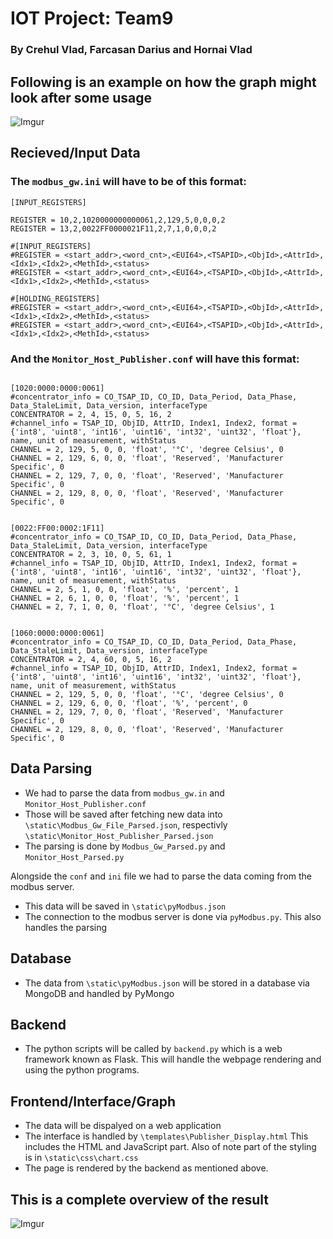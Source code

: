 # IOT Project: Team9
### By Crehul Vlad, Farcasan Darius and Hornai Vlad

## Following is an example on how the graph might look after some usage
![Imgur](https://i.imgur.com/7rIDZBw.jpg)

## Recieved/Input Data
### The `modbus_gw.ini` will have to be of this format:
```
[INPUT_REGISTERS]

REGISTER = 10,2,1020000000000061,2,129,5,0,0,0,2
REGISTER = 13,2,0022FF0000021F11,2,7,1,0,0,0,2

#[INPUT_REGISTERS]
#REGISTER = <start_addr>,<word_cnt>,<EUI64>,<TSAPID>,<ObjId>,<AttrId>,<Idx1>,<Idx2>,<MethId>,<status>
#REGISTER = <start_addr>,<word_cnt>,<EUI64>,<TSAPID>,<ObjId>,<AttrId>,<Idx1>,<Idx2>,<MethId>,<status>

#[HOLDING_REGISTERS]
#REGISTER = <start_addr>,<word_cnt>,<EUI64>,<TSAPID>,<ObjId>,<AttrId>,<Idx1>,<Idx2>,<MethId>,<status>
#REGISTER = <start_addr>,<word_cnt>,<EUI64>,<TSAPID>,<ObjId>,<AttrId>,<Idx1>,<Idx2>,<MethId>,<status>
```
### And the `Monitor_Host_Publisher.conf` will have this format:
```

[1020:0000:0000:0061]
#concentrator_info = CO_TSAP_ID, CO_ID, Data_Period, Data_Phase, Data_StaleLimit, Data_version, interfaceType
CONCENTRATOR = 2, 4, 15, 0, 5, 16, 2
#channel_info = TSAP_ID, ObjID, AttrID, Index1, Index2, format = {'int8', 'uint8', 'int16', 'uint16', 'int32', 'uint32', 'float'}, name, unit of measurement, withStatus
CHANNEL = 2, 129, 5, 0, 0, 'float', '°C', 'degree Celsius', 0
CHANNEL = 2, 129, 6, 0, 0, 'float', 'Reserved', 'Manufacturer Specific', 0
CHANNEL = 2, 129, 7, 0, 0, 'float', 'Reserved', 'Manufacturer Specific', 0
CHANNEL = 2, 129, 8, 0, 0, 'float', 'Reserved', 'Manufacturer Specific', 0


[0022:FF00:0002:1F11]
#concentrator_info = CO_TSAP_ID, CO_ID, Data_Period, Data_Phase, Data_StaleLimit, Data_version, interfaceType
CONCENTRATOR = 2, 3, 10, 0, 5, 61, 1
#channel_info = TSAP_ID, ObjID, AttrID, Index1, Index2, format = {'int8', 'uint8', 'int16', 'uint16', 'int32', 'uint32', 'float'}, name, unit of measurement, withStatus
CHANNEL = 2, 5, 1, 0, 0, 'float', '%', 'percent', 1
CHANNEL = 2, 6, 1, 0, 0, 'float', '%', 'percent', 1
CHANNEL = 2, 7, 1, 0, 0, 'float', '°C', 'degree Celsius', 1


[1060:0000:0000:0061]
#concentrator_info = CO_TSAP_ID, CO_ID, Data_Period, Data_Phase, Data_StaleLimit, Data_version, interfaceType
CONCENTRATOR = 2, 4, 60, 0, 5, 16, 2
#channel_info = TSAP_ID, ObjID, AttrID, Index1, Index2, format = {'int8', 'uint8', 'int16', 'uint16', 'int32', 'uint32', 'float'}, name, unit of measurement, withStatus
CHANNEL = 2, 129, 5, 0, 0, 'float', '°C', 'degree Celsius', 0
CHANNEL = 2, 129, 6, 0, 0, 'float', '%', 'percent', 0
CHANNEL = 2, 129, 7, 0, 0, 'float', 'Reserved', 'Manufacturer Specific', 0
CHANNEL = 2, 129, 8, 0, 0, 'float', 'Reserved', 'Manufacturer Specific', 0
```

## Data Parsing
- We had to parse the data from `modbus_gw.in` and `Monitor_Host_Publisher.conf`
- Those will be saved after fetching new data into `\static\Modbus_Gw_File_Parsed.json`, respectivly `\static\Monitor_Host_Publisher_Parsed.json`
- The parsing is done by `Modbus_Gw_Parsed.py` and `Monitor_Host_Parsed.py`

Alongside the `conf` and `ini` file we had to parse the data coming from the modbus server.

- This data will be saved in `\static\pyModbus.json`
- The connection to the modbus server is done via `pyModbus.py`. This also handles the parsing

## Database
- The data from `\static\pyModbus.json` will be stored in a database via MongoDB and handled by PyMongo

## Backend
- The python scripts will be called by `backend.py` which is a web framework known as Flask. This will handle the webpage rendering and using the python programs.

## Frontend/Interface/Graph
- The data will be dispalyed on a web application
- The interface is handled by `\templates\Publisher_Display.html` This includes the HTML and JavaScript part. Also of note part of the styling is in `\static\css\chart.css`
- The page is rendered by the backend as mentioned above.
## This is a complete overview of the result
![Imgur](https://i.imgur.com/EC3pt18.jpg)
